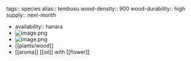 tags:: species
alias:: tembusu
wood-density:: 900
wood-durability:: high
supply:: next-month

- availability:: hanara
- ![image.png](https://peach-geographical-bat-397.mypinata.cloud/ipfs/QmRQiPHqYHWwGweEpP8tnWyfDZbCuJNCU8Tqdxx34pwaFE)
- ![image.png](https://peach-geographical-bat-397.mypinata.cloud/ipfs/QmaiBwWiq9ddYP9WnyGgLFB3r6PKefN1jMQJtvCdPGroUv)
- [[plants/wood]]
- [[aroma]] [[oil]] with [[flower]]